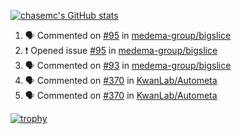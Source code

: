 [![chasemc's GitHub stats](https://github-readme-stats.vercel.app/api?username=chasemc)](https://github.com/anuraghazra/github-readme-stats)


<!--START_SECTION:activity-->
1. 🗣 Commented on [#95](https://github.com/medema-group/bigslice/issues/95#issuecomment-2643975821) in [medema-group/bigslice](https://github.com/medema-group/bigslice)
2. ❗ Opened issue [#95](https://github.com/medema-group/bigslice/issues/95) in [medema-group/bigslice](https://github.com/medema-group/bigslice)
3. 🗣 Commented on [#93](https://github.com/medema-group/bigslice/issues/93#issuecomment-2643969707) in [medema-group/bigslice](https://github.com/medema-group/bigslice)
4. 🗣 Commented on [#370](https://github.com/KwanLab/Autometa/pull/370#issuecomment-2613307953) in [KwanLab/Autometa](https://github.com/KwanLab/Autometa)
5. 🗣 Commented on [#370](https://github.com/KwanLab/Autometa/pull/370#issuecomment-2607696883) in [KwanLab/Autometa](https://github.com/KwanLab/Autometa)
<!--END_SECTION:activity-->
[![trophy](https://github-profile-trophy.vercel.app/?username=chasemc)](https://github.com/ryo-ma/github-profile-trophy)

